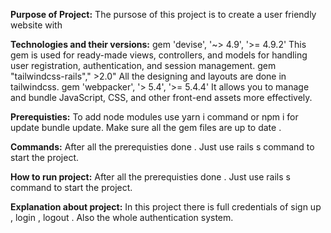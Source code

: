 

**Purpose of Project:** The pursose of this project is to create a user friendly website with 

**Technologies and their versions:** gem 'devise', '~> 4.9', '>= 4.9.2' This gem is used for ready-made views, controllers, and models for handling user registration, authentication, and session management. gem "tailwindcss-rails"," >2.0" All the designing and layouts are done in tailwindcss. gem 'webpacker', '> 5.4', '>= 5.4.4' It allows you to manage and bundle JavaScript, CSS, and other front-end assets more effectively.

**Prerequisties:** To add node modules use yarn i command or npm i for update bundle update. Make sure all the gem files are up to date .

**Commands:** After all the prerequisties done . Just use rails s command to start the project.

**How to run project:** After all the prerequisties done . Just use rails s command to start the project.

**Explanation about project:** In this project there is  full credentials of sign up , login , logout . Also the whole authentication system.
